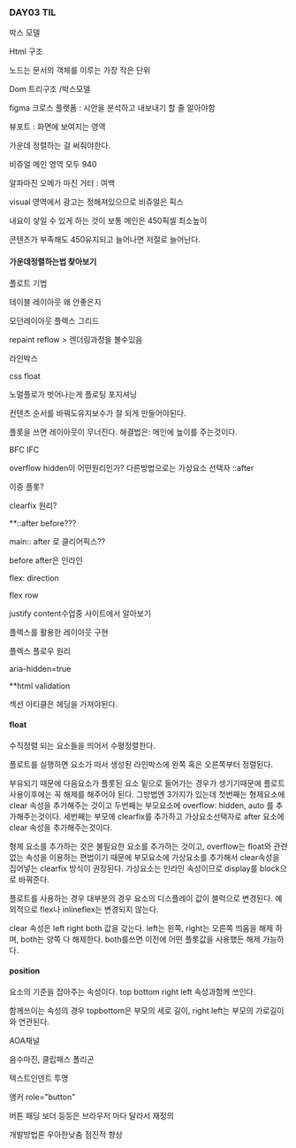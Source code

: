 ### DAY03 TIL

박스 모델

Html 구조 

노드는 문서의 객체를 이루는 가장 작은 단위 

Dom 트리구조 /박스모델

figma 크로스 플랫폼 : 시안을 분석하고 내보내기 할 줄 알아야함

뷰포트 : 화면에 보여지는 영역

가운데 정렬하는 걸 써줘야한다.

비쥬얼 메인 영역 모두 940

알파마진 오메가 마진 거터  : 여백

visual 영역에서 광고는 정해져있으므로 비쥬얼은 픽스

내요이 샇일 수 있게 하는 것이 보통 메인은 450픽셀 최소높이

콘텐츠가 부족해도 450유지되고 늘어나면 저절로 늘어난다. 

#### 가운데정렬하는법 찾아보기

플로트 기법

테이블 레이아웃 왜 안좋은지

모던레이아웃 플렉스 그리드

repaint reflow > 렌더링과정을 볼수있음

라인박스

css float

노멀플로가 벗어나는게 플로팅 포지셔닝

컨텐츠 순서를 바꿔도유지보수가 잘 되게 만들어야된다.

플롯을 쓰면 레이아웃이 무너진다. 해결법은: 메인에 높이를 주는것이다. 

BFC IFC

overflow hidden이 어떤원리인가? 다른방법으로는 가상요소 선택자 ::after

이중 플롯?

clearfix 원리?

**::after before???

main:: after 로 클리어픽스??

before after은 인라인

flex: direction

flex row 

justify content수업중 사이트에서 알아보기 

플렉스를 활용한 레이아웃 구현

플렉스 플로우 원리

aria-hidden=true

**html validation

섹션 아티클은 헤딩을 가져야된다.

#### float

수직정렬 되는 요소들을 띄어서 수평정렬한다.

플로트를 실행하면 요소가 떠서 생성된 라인박스에 왼쪽 혹은 오른쪽부터 정렬된다. 

부유되기 때문에 다음요소가 플롯된 요소 밑으로 들어가는 경우가 생기기때문에 플로트 사용이후에는 꼭 해제를 해주어야 된다.  그방법엔 3가지가 있는데 첫번째는 형제요소에 clear 속성을 추가해주는 것이고 두번째는 부모요소에 overflow: hidden, auto 를 추가해주는것이다. 세번째는 부모에 clearfix를 추가하고 가상요소선택자로 after 요소에 clear 속성을 추가해주는것이다. 

형제 요소를 추가하는 것은 불필요한 요소를 추가하는 것이고, overflow는 float와 관련없는 속성을 이용하는 편법이기 때문에 부모요소에 가상요소를 추가해서 clear속성을 집어넣는 clearfix 방식이 권장된다. 가상요소는 인라인 속성이므로 display를 block으로 바꿔준다.



플로트를 사용하는 경우 대부분의 경우 요소의 디스플레이 값이 블럭으로 변경된다. 예외적으로 flex나 inlineflex는 변경되지 않는다. 

clear 속성은 left right both 값을 갖는다. left는 왼쪽, right는 오른쪽 띄움을 해제 하며, both는 양쪽 다 해제한다. both를쓰면 이전에 어떤 플롯값을 사용했든 해제 가능하다.



#### position

요소의 기준을 잡아주는 속성이다. top bottom right left 속성과함께 쓰인다.

함께쓰이는 속성의 경우 topbottom은 부모의 세로 길이, right left는 부모의 가로길이와 연관된다.

AOA채널

음수마진, 클립패스 폴리곤

텍스트인덴트 투명

앵커 role="button"

버튼 패딩 보더 등등은 브라우저 마다 달라서 재정의

개발방법론 우아한낮춤 점진적 향상